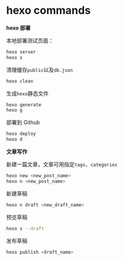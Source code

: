 # hexo commands

**hexo 部署**

本地部署测试页面：

```bash
hexo server
hexo s
```

清理缓存`public`以及`db.json`

```bash
hexo clean
```

生成`hexo`静态文件

```bash
hexo generate
hexo g
```

部署到 Github

```bash
hexo deploy
hexo d
```



**文章写作**

新建一篇文章，文章可用指定`tags`、`categories`

```bash
hexo new <new_post_name>
hexo n <new_post_name>
```

新建草稿

```bash
hexo n draft <new_draft_name>
```

预览草稿

```bash
hexo s --draft
```

发布草稿

```bash
hexo publish <draft_name>
```



